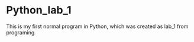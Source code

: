 # Python_lab_1
This is my first normal program in Python, which was created as lab_1 from programing

